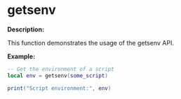 # getsenv

**Description:**

This function demonstrates the usage of the getsenv API.

**Example:**

```lua
-- Get the environment of a script
local env = getsenv(some_script)

print("Script environment:", env)
```
